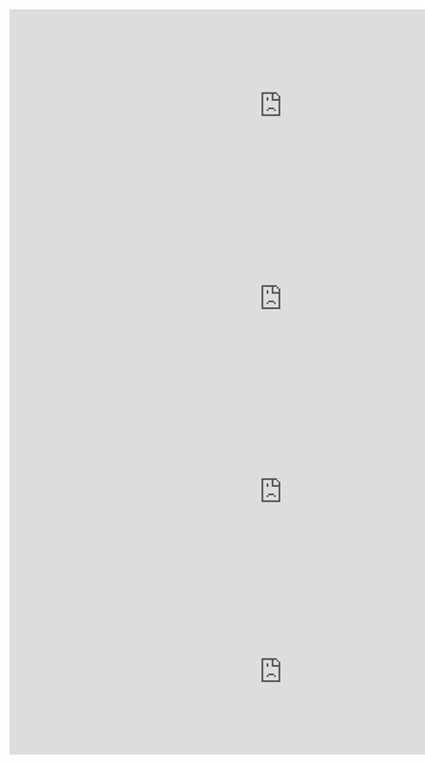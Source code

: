 <iframe src="https://www.flallemand.fr/wp/wp-admin/admin-ajax.php?action=h5p_embed&id=18" width="959" height="340" frameborder="0" allowfullscreen="allowfullscreen" title="Paradigmes1"></iframe><script src="https://www.flallemand.fr/wp/wp-content/plugins/h5p/h5p-php-library/js/h5p-resizer.js" charset="UTF-8"></script>
<iframe src="https://www.flallemand.fr/wp/wp-admin/admin-ajax.php?action=h5p_embed&id=19" width="959" height="340" frameborder="0" allowfullscreen="allowfullscreen" title="paradigmes2"></iframe><script src="https://www.flallemand.fr/wp/wp-content/plugins/h5p/h5p-php-library/js/h5p-resizer.js" charset="UTF-8"></script>
<iframe src="https://www.flallemand.fr/wp/wp-admin/admin-ajax.php?action=h5p_embed&id=20" width="959" height="340" frameborder="0" allowfullscreen="allowfullscreen" title="paradigmes3"></iframe><script src="https://www.flallemand.fr/wp/wp-content/plugins/h5p/h5p-php-library/js/h5p-resizer.js" charset="UTF-8"></script>
<iframe src="https://www.flallemand.fr/wp/wp-admin/admin-ajax.php?action=h5p_embed&id=21" width="959" height="293" frameborder="0" allowfullscreen="allowfullscreen" title="paradigmes4"></iframe><script src="https://www.flallemand.fr/wp/wp-content/plugins/h5p/h5p-php-library/js/h5p-resizer.js" charset="UTF-8"></script>
